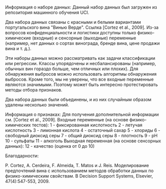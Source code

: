 Информация о наборе данных:
Данный набор данных был загружен из репозитория машинного обучения UCI.

Два набора данных связаны с красными и белыми вариантами португальского вина "Винью Верде". Ссылка [Cortez et al., 2009]. Из-за вопросов конфиденциальности и логистики доступны только физико-химические (входные) и сенсорные (выходные) переменные (например, нет данных о сортах винограда, бренде вина, цене продажи вина и т. д.).

Эти наборы данных можно рассматривать как задачи классификации или регрессии. Классы упорядочены и несбалансированы (например, обычных вин гораздо больше, чем отличных или плохих). Для обнаружения выбросов можно использовать алгоритмы обнаружения выбросов. Кроме того, мы не уверены, что все входные переменные являются значимыми. Поэтому может быть интересно протестировать методы отбора признаков.

Два набора данных были объединены, и из них случайным образом удалены несколько значений.

Информация о признаках:
Для получения дополнительной информации см. [Cortez et al., 2009].
Входные переменные (на основе физико-химических тестов):
1 - фиксированная кислотность
2 - летучая кислотность
3 - лимонная кислота
4 - остаточный сахар
5 - хлориды
6 - свободный диоксид серы
7 - общий диоксид серы
8 - плотность
9 - pH
10 - сульфаты
11 - алкоголь
Выходная переменная (на основе сенсорных данных):
12 - качество (оценка от 0 до 10)

Благодарности:

P. Cortez, A. Cerdeira, F. Almeida, T. Matos и J. Reis.
Моделирование предпочтений вина с использованием методов обработки данных по физико-химическим свойствам. В Decision Support Systems, Elsevier, 47(4):547-553, 2009.